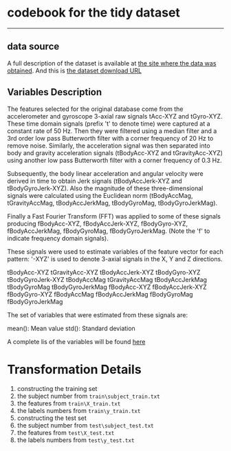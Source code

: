 # codebook for the tidy dataset
___

## data source

A full description of the dataset is available at [the site where the data was obtained](http://archive.ics.uci.edu/ml/datasets/Human+Activity+Recognition+Using+Smartphones).
And this is [the dataset download URL](https://d396qusza40orc.cloudfront.net/getdata%2Fprojectfiles%2FUCI%20HAR%20Dataset.zip)

## Variables Description


The features selected for the original database come from the accelerometer and gyroscope 3-axial raw signals tAcc-XYZ and tGyro-XYZ. These time domain signals (prefix 't' to denote time) were captured at a constant rate of 50 Hz. Then they were filtered using a median filter and a 3rd order low pass Butterworth filter with a corner frequency of 20 Hz to remove noise. Similarly, the acceleration signal was then separated into body and gravity acceleration signals (tBodyAcc-XYZ and tGravityAcc-XYZ) using another low pass Butterworth filter with a corner frequency of 0.3 Hz. 

Subsequently, the body linear acceleration and angular velocity were derived in time to obtain Jerk signals (tBodyAccJerk-XYZ and tBodyGyroJerk-XYZ). Also the magnitude of these three-dimensional signals were calculated using the Euclidean norm (tBodyAccMag, tGravityAccMag, tBodyAccJerkMag, tBodyGyroMag, tBodyGyroJerkMag). 

Finally a Fast Fourier Transform (FFT) was applied to some of these signals producing fBodyAcc-XYZ, fBodyAccJerk-XYZ, fBodyGyro-XYZ, fBodyAccJerkMag, fBodyGyroMag, fBodyGyroJerkMag. (Note the 'f' to indicate frequency domain signals). 

These signals were used to estimate variables of the feature vector for each pattern: 
'-XYZ' is used to denote 3-axial signals in the X, Y and Z directions.

tBodyAcc-XYZ
tGravityAcc-XYZ
tBodyAccJerk-XYZ
tBodyGyro-XYZ
tBodyGyroJerk-XYZ
tBodyAccMag
tGravityAccMag
tBodyAccJerkMag
tBodyGyroMag
tBodyGyroJerkMag
fBodyAcc-XYZ
fBodyAccJerk-XYZ
fBodyGyro-XYZ
fBodyAccMag
fBodyAccJerkMag
fBodyGyroMag
fBodyGyroJerkMag

The set of variables that were estimated from these signals are: 


mean(): Mean value
std(): Standard deviation

A complete lis of the variables will be found [here](https://github.com/islam3zzat/Human_Activity_Recognition/blob/master/Features.md)



# Transformation Details

1. constructing the training set
2. the subject number from ```train\subject_train.txt```
3. the features from ```train\X_train.txt```
4. the labels numbers from ```train\y_train.txt```
5. constructing the test set
6. the subject number from ```test\subject_test.txt```
7. the features from ```test\X_test.txt```
8. the labels numbers from ```test\y_test.txt```
